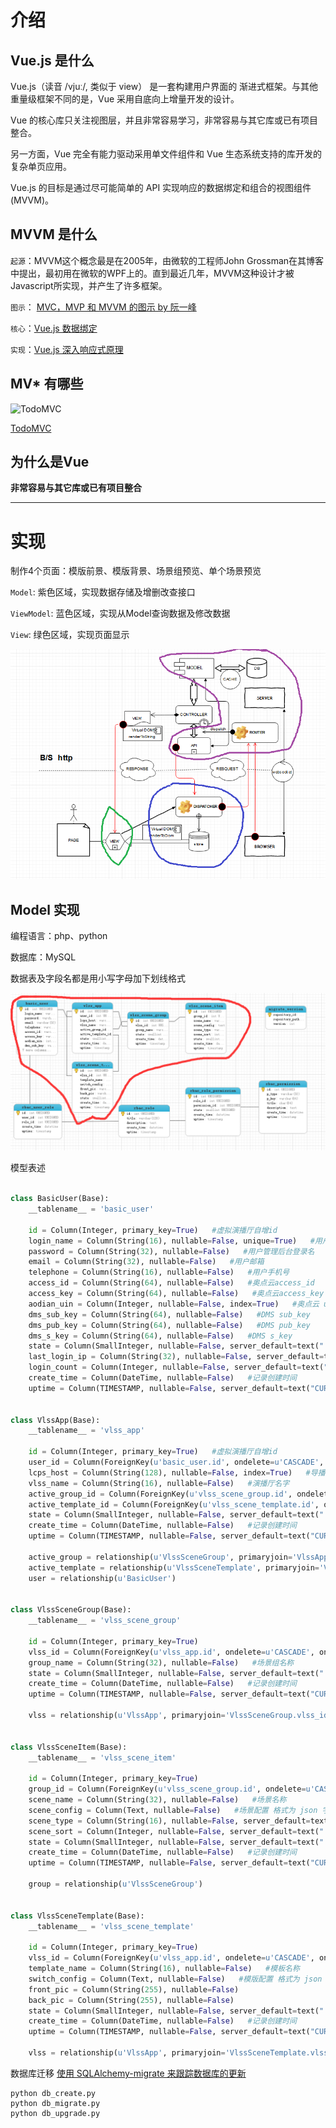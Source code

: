 # 介绍

## Vue.js 是什么

Vue.js（读音 /vjuː/, 类似于 view） 是一套构建用户界面的 渐进式框架。与其他重量级框架不同的是，Vue 采用自底向上增量开发的设计。

Vue 的核心库只关注视图层，并且非常容易学习，非常容易与其它库或已有项目整合。

另一方面，Vue 完全有能力驱动采用单文件组件和 Vue 生态系统支持的库开发的复杂单页应用。

Vue.js 的目标是通过尽可能简单的 API 实现响应的数据绑定和组合的视图组件(MVVM)。

## MVVM 是什么

`起源`：MVVM这个概念最是在2005年，由微软的工程师John Grossman在其博客中提出，最初用在微软的WPF上的。直到最近几年，MVVM这种设计才被Javascript所实现，并产生了许多框架。


`图示`： [MVC，MVP 和 MVVM 的图示 by 阮一峰](http://www.ruanyifeng.com/blog/2015/02/mvcmvp_mvvm.html)

`核心`：[Vue.js 数据绑定](http://v1-cn.vuejs.org/guide/#Hello-World)

`实现`：[Vue.js 深入响应式原理](http://cn.vuejs.org/v2/guide/reactivity.html)

## MV* 有哪些

![TodoMVC](http://todomvc.com/site-assets/logo.svg)

[TodoMVC](http://todomvc.com/)

## 为什么是Vue

**非常容易与其它库或已有项目整合**

***

# 实现

制作4个页面：模版前景、模版背景、场景组预览、单个场景预览

`Model`: 紫色区域，实现数据存储及增删改查接口

`ViewModel`: 蓝色区域，实现从Model查询数据及修改数据

`View`: 绿色区域，实现页面显示

![todo](./resource/bs-01.png)

## Model 实现

编程语言：php、python

数据库：MySQL

数据表及字段名都是用小写字母加下划线格式

![table](./resource/db-01.png)

模型表述

``` python

class BasicUser(Base):
    __tablename__ = 'basic_user'

    id = Column(Integer, primary_key=True)   #虚拟演播厅自增id
    login_name = Column(String(16), nullable=False, unique=True)   #用户管理后台登录名
    password = Column(String(32), nullable=False)   #用户管理后台登录名
    email = Column(String(32), nullable=False)   #用户邮箱
    telephone = Column(String(16), nullable=False)   #用户手机号
    access_id = Column(String(64), nullable=False)   #奥点云access_id
    access_key = Column(String(64), nullable=False)   #奥点云access_key
    aodian_uin = Column(Integer, nullable=False, index=True)   #奥点云 uin
    dms_sub_key = Column(String(64), nullable=False)   #DMS sub_key
    dms_pub_key = Column(String(64), nullable=False)   #DMS pub_key
    dms_s_key = Column(String(64), nullable=False)   #DMS s_key
    state = Column(SmallInteger, nullable=False, server_default=text("'0'"))   #1正常，2冻结，9删除
    last_login_ip = Column(String(32), nullable=False, server_default=text("''"))   #用户上次登录ip
    login_count = Column(Integer, nullable=False, server_default=text("'0'"))   #用户管理后台登录次数 登陆一次+1
    create_time = Column(DateTime, nullable=False)   #记录创建时间
    uptime = Column(TIMESTAMP, nullable=False, server_default=text("CURRENT_TIMESTAMP ON UPDATE CURRENT_TIMESTAMP"))   #更新时间


class VlssApp(Base):
    __tablename__ = 'vlss_app'

    id = Column(Integer, primary_key=True)   #虚拟演播厅自增id
    user_id = Column(ForeignKey(u'basic_user.id', ondelete=u'CASCADE', onupdate=u'CASCADE'), nullable=False, index=True)   #用户id
    lcps_host = Column(String(128), nullable=False, index=True)   #导播台域名  不带http://前缀 和 结尾/
    vlss_name = Column(String(16), nullable=False)   #演播厅名字
    active_group_id = Column(ForeignKey(u'vlss_scene_group.id', ondelete=u'SET NULL', onupdate=u'CASCADE'), index=True)   #激活的场景组id
    active_template_id = Column(ForeignKey(u'vlss_scene_template.id', ondelete=u'SET NULL', onupdate=u'CASCADE'), index=True)   #激活的场景模版id
    state = Column(SmallInteger, nullable=False, server_default=text("'0'"))   #1正常，2冻结，9删除
    create_time = Column(DateTime, nullable=False)   #记录创建时间
    uptime = Column(TIMESTAMP, nullable=False, server_default=text("CURRENT_TIMESTAMP ON UPDATE CURRENT_TIMESTAMP"))   #更新时间

    active_group = relationship(u'VlssSceneGroup', primaryjoin='VlssApp.active_group_id == VlssSceneGroup.id')
    active_template = relationship(u'VlssSceneTemplate', primaryjoin='VlssApp.active_template_id == VlssSceneTemplate.id')
    user = relationship(u'BasicUser')


class VlssSceneGroup(Base):
    __tablename__ = 'vlss_scene_group'

    id = Column(Integer, primary_key=True)
    vlss_id = Column(ForeignKey(u'vlss_app.id', ondelete=u'CASCADE', onupdate=u'CASCADE'), nullable=False, index=True)   #虚拟演播厅id
    group_name = Column(String(32), nullable=False)   #场景组名称
    state = Column(SmallInteger, nullable=False, server_default=text("'0'"))   #1正常,9删除
    create_time = Column(DateTime, nullable=False)   #记录创建时间
    uptime = Column(TIMESTAMP, nullable=False, server_default=text("CURRENT_TIMESTAMP ON UPDATE CURRENT_TIMESTAMP"))   #更新时间

    vlss = relationship(u'VlssApp', primaryjoin='VlssSceneGroup.vlss_id == VlssApp.id')


class VlssSceneItem(Base):
    __tablename__ = 'vlss_scene_item'

    id = Column(Integer, primary_key=True)
    group_id = Column(ForeignKey(u'vlss_scene_group.id', ondelete=u'CASCADE', onupdate=u'CASCADE'), nullable=False, index=True, server_default=text("'0'"))   #所属场景组id
    scene_name = Column(String(32), nullable=False)   #场景名称
    scene_config = Column(Text, nullable=False)   #场景配置 格式为 json 字符串
    scene_type = Column(String(16), nullable=False, server_default=text("''"))   #场景类型
    scene_sort = Column(Integer, nullable=False, server_default=text("'10'"))   #场景叠加排序
    state = Column(SmallInteger, nullable=False, server_default=text("'0'"))   #1正常,2隐藏,9删除
    create_time = Column(DateTime, nullable=False)   #记录创建时间
    uptime = Column(TIMESTAMP, nullable=False, server_default=text("CURRENT_TIMESTAMP ON UPDATE CURRENT_TIMESTAMP"))   #更新时间

    group = relationship(u'VlssSceneGroup')


class VlssSceneTemplate(Base):
    __tablename__ = 'vlss_scene_template'

    id = Column(Integer, primary_key=True)
    vlss_id = Column(ForeignKey(u'vlss_app.id', ondelete=u'CASCADE', onupdate=u'CASCADE'), nullable=False, index=True)   #虚拟演播厅id
    template_name = Column(String(16), nullable=False)   #模板名称
    switch_config = Column(Text, nullable=False)   #模版配置 格式为 json 字符串
    front_pic = Column(String(255), nullable=False)
    back_pic = Column(String(255), nullable=False)
    state = Column(SmallInteger, nullable=False, server_default=text("'0'"))   #1正常,9删除
    create_time = Column(DateTime, nullable=False)   #记录创建时间
    uptime = Column(TIMESTAMP, nullable=False, server_default=text("CURRENT_TIMESTAMP ON UPDATE CURRENT_TIMESTAMP"))   #更新时间

    vlss = relationship(u'VlssApp', primaryjoin='VlssSceneTemplate.vlss_id == VlssApp.id')

```

数据库迁移 [使用 SQLAlchemy-migrate 来跟踪数据库的更新](http://www.pythondoc.com/flask-mega-tutorial/database.html#id4)

``` shell
python db_create.py
python db_migrate.py
python db_upgrade.py
```